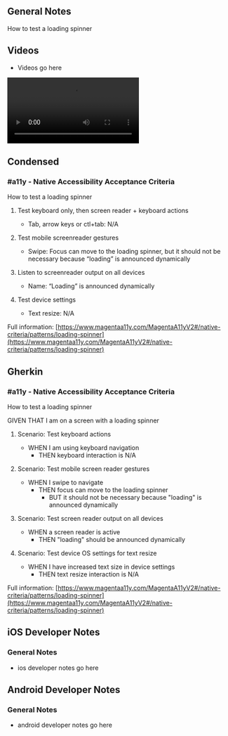 ## General Notes

How to test a loading spinner

## Videos

- Videos go here
<video controls>
  <source src="media/video/native/button/buttonIosVoiceover.webm" type="video/webm">
  Your browser does not support the video tag.
</video>

## Condensed

### #a11y - Native Accessibility Acceptance Criteria

How to test a loading spinner

1. Test keyboard only, then screen reader + keyboard actions

   - Tab, arrow keys or ctl+tab: N/A

2. Test mobile screenreader gestures

   - Swipe: Focus can move to the loading spinner, but it should not be necessary because “loading” is announced dynamically

3. Listen to screenreader output on all devices

   - Name: “Loading” is announced dynamically

4. Test device settings

   - Text resize: N/A

Full information: [https://www.magentaa11y.com/MagentaA11yV2#/native-criteria/patterns/loading-spinner](https://www.magentaa11y.com/MagentaA11yV2#/native-criteria/patterns/loading-spinner)

## Gherkin

### #a11y - Native Accessibility Acceptance Criteria

How to test a loading spinner

GIVEN THAT I am on a screen with a loading spinner

1. Scenario: Test keyboard actions

   - WHEN I am using keyboard navigation 
      - THEN keyboard interaction is N/A 

2. Scenario: Test mobile screen reader gestures

   - WHEN I swipe to navigate 
      - THEN focus can move to the loading spinner 
         - BUT it should not be necessary because "loading" is announced dynamically 

3. Scenario: Test screen reader output on all devices

   - WHEN a screen reader is active 
      - THEN "loading" should be announced dynamically 

4. Scenario: Test device OS settings for text resize

   - WHEN I have increased text size in device settings
      - THEN text resize interaction is N/A 

Full information: [https://www.magentaa11y.com/MagentaA11yV2#/native-criteria/patterns/loading-spinner](https://www.magentaa11y.com/MagentaA11yV2#/native-criteria/patterns/loading-spinner)

## iOS Developer Notes
### General Notes
- ios developer notes go here

## Android Developer Notes
### General Notes
- android developer notes go here
